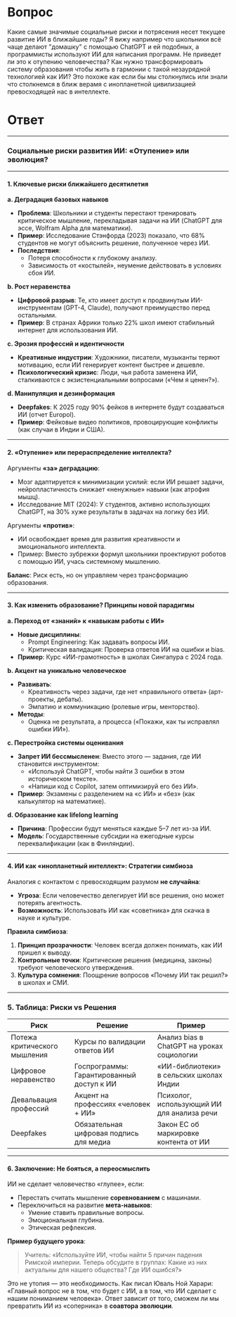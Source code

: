 
# Вопрос
Какие самые значимые социальные риски и потрясения несет текущее развитие ИИ в ближайшие годы? Я вижу например что школьники всё чаще делают "домашку" с помощью ChatGPT и ей подобных, а программисты используют ИИ для написания программ. Не приведет ли это к отупению человечества? Как нужно трансформировать систему образования чтобы жить в гармонии с такой незаурядной технологией как ИИ? Это похоже как если бы мы столкнулись или знали что столкнемся в ближ верамя с инопланетной цивилизацией превосходящей нас в интеллекте.

# Ответ
---

### **Социальные риски развития ИИ: «Отупение» или эволюция?**  
---

#### **1. Ключевые риски ближайшего десятилетия**  

**a. Деградация базовых навыков**  
- **Проблема**: Школьники и студенты перестают тренировать критическое мышление, перекладывая задачи на ИИ (ChatGPT для эссе, Wolfram Alpha для математики).  
- **Пример**: Исследование Стэнфорда (2023) показало, что 68% студентов не могут объяснить решение, полученное через ИИ.  
- **Последствия**:  
  - Потеря способности к глубокому анализу.  
  - Зависимость от «костылей», неумение действовать в условиях сбоя ИИ.  

**b. Рост неравенства**  
- **Цифровой разрыв**: Те, кто имеет доступ к продвинутым ИИ-инструментам (GPT-4, Claude), получают преимущество перед остальными.  
- **Пример**: В странах Африки только 22% школ имеют стабильный интернет для использования ИИ.  

**c. Эрозия профессий и идентичности**  
- **Креативные индустрии**: Художники, писатели, музыканты теряют мотивацию, если ИИ генерирует контент быстрее и дешевле.  
- **Психологический кризис**: Люди, чья работа заменена ИИ, сталкиваются с экзистенциальными вопросами («Чем я ценен?»).  

**d. Манипуляция и дезинформация**  
- **Deepfakes**: К 2025 году 90% фейков в интернете будут создаваться ИИ (отчет Europol).  
- **Пример**: Фейковые видео политиков, провоцирующие конфликты (как случаи в Индии и США).  

---

#### **2. «Отупение» или перераспределение интеллекта?**  
Аргументы **«за» деградацию**:  
- Мозг адаптируется к минимизации усилий: если ИИ решает задачи, нейропластичность снижает «ненужные» навыки (как атрофия мышц).  
- Исследование MIT (2024): У студентов, активно использующих ChatGPT, на 30% хуже результаты в задачах на логику без ИИ.  

Аргументы **«против»**:  
- ИИ освобождает время для развития креативности и эмоционального интеллекта.  
- Пример: Вместо зубрежки формул школьники проектируют роботов с помощью ИИ, учась системному мышлению.  

**Баланс**: Риск есть, но он управляем через трансформацию образования.  

---

#### **3. Как изменить образование? Принципы новой парадигмы**  

**a. Переход от «знаний» к «навыкам работы с ИИ»**  
- **Новые дисциплины**:  
  - Prompt Engineering: Как задавать вопросы ИИ.  
  - Критическая валидация: Проверка ответов ИИ на ошибки и bias.  
- **Пример**: Курс «ИИ-грамотность» в школах Сингапура с 2024 года.  

**b. Акцент на уникально человеческое**  
- **Развивать**:  
  - Креативность через задачи, где нет «правильного ответа» (арт-проекты, дебаты).  
  - Эмпатию и коммуникацию (ролевые игры, менторство).  
- **Методы**:  
  - Оценка не результата, а процесса («Покажи, как ты исправлял ошибки ИИ»).  

**c. Перестройка системы оценивания**  
- **Запрет ИИ бессмысленен**: Вместо этого — задания, где ИИ становится инструментом:  
  - «Используй ChatGPT, чтобы найти 3 ошибки в этом историческом тексте».  
  - «Напиши код с Copilot, затем оптимизируй его без ИИ».  
- **Пример**: Экзамены с разделением на «с ИИ» и «без» (как калькулятор на математике).  

**d. Образование как lifelong learning**  
- **Причина**: Профессии будут меняться каждые 5–7 лет из-за ИИ.  
- **Модель**: Государственные субсидии на ежегодные курсы переквалификации (как в Финляндии).  

---

#### **4. ИИ как «инопланетный интеллект»: Стратегии симбиоза**  
Аналогия с контактом с превосходящим разумом **не случайна**:  
- **Угроза**: Если человечество делегирует ИИ все решения, оно может потерять агентность.  
- **Возможность**: Использовать ИИ как «советника» для скачка в науке и культуре.  

**Правила симбиоза**:  
1. **Принцип прозрачности**: Человек всегда должен понимать, как ИИ пришел к выводу.  
2. **Контрольные точки**: Критические решения (медицина, законы) требуют человеческого утверждения.  
3. **Культура сомнения**: Поощрение вопросов «Почему ИИ так решил?» в школах и СМИ.  

---

### **5. Таблица: Риски vs Решения**  
| **Риск**                     | **Решение**                                  | **Пример**                              |  
|-------------------------------|----------------------------------------------|-----------------------------------------|  
| Потежа критического мышления | Курсы по валидации ответов ИИ               | Анализ bias в ChatGPT на уроках социологии |  
| Цифровое неравенство          | Госпрограммы: Гарантированный доступ к ИИ   | «ИИ-библиотеки» в сельских школах Индии |  
| Девальвация профессий         | Акцент на профессиях «человек + ИИ»         | Психолог, использующий ИИ для анализа речи |  
| Deepfakes                     | Обязательная цифровая подпись для медиа     | Закон ЕС об маркировке контента от ИИ   |  

---

#### **6. Заключение: Не бояться, а переосмыслить**  
ИИ не сделает человечество «глупее», если:  
- Перестать считать мышление **соревнованием** с машинами.  
- Переключиться на развитие **мета-навыков**:  
  - Умение ставить правильные вопросы.  
  - Эмоциональная глубина.  
  - Этическая рефлексия.  

**Пример будущего урока**:  
> Учитель: «Используйте ИИ, чтобы найти 5 причин падения Римской империи. Теперь обсудите в группах: Какие из них актуальны для нашего общества? Где ИИ ошибся?»  

Это не утопия — это необходимость. Как писал Юваль Ной Харари: «Главный вопрос не в том, что будет с ИИ, а в том, что ИИ сделает с нашим пониманием человека». Ответ зависит от того, сможем ли мы превратить ИИ из «соперника» в **соавтора эволюции**.
